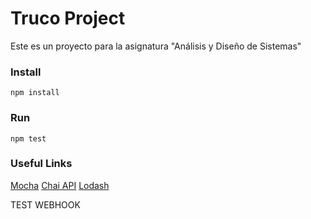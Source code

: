 # Truco Project

Este es un proyecto para la asignatura "Análisis y Diseño de Sistemas" 

### Install

 `npm install`


### Run

 `npm test`

### Useful Links
[Mocha](https://mochajs.org)
[Chai API](http://chaijs.com/api/bdd/)
[Lodash](https://lodash.com/docs)

TEST WEBHOOK